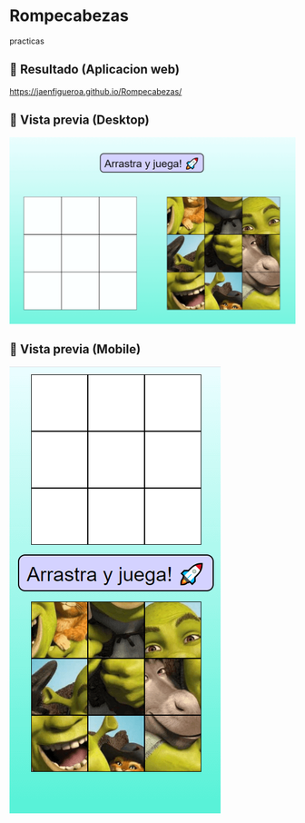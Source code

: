 # Rompecabezas

practicas

## 🔗 Resultado (Aplicacion web)

https://jaenfigueroa.github.io/Rompecabezas/

## 🔗 Vista previa (Desktop)

![App Screenshot](./assets/capturas/desktop.png)

## 🔗 Vista previa (Mobile)
![App Screenshot](./assets/capturas/mobile.png)
